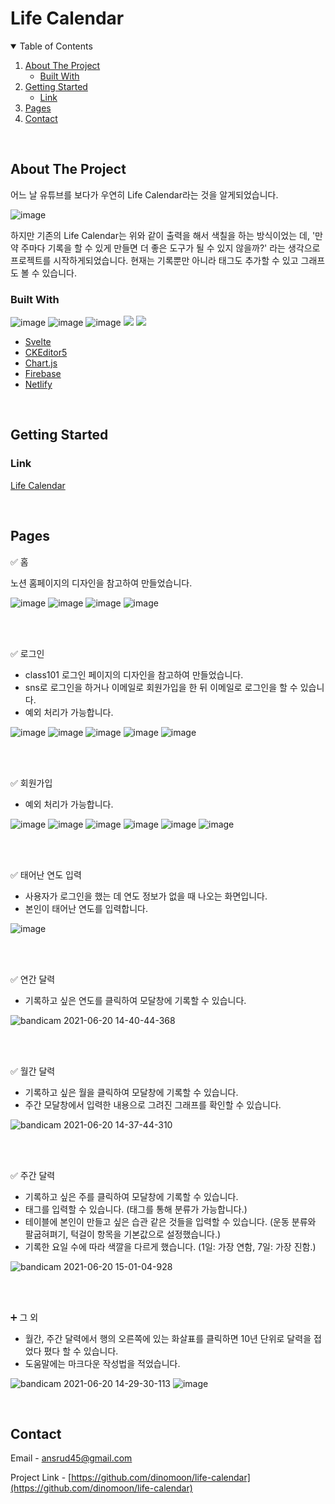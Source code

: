 # Life Calendar

<!-- TABLE OF CONTENTS -->
<details open="open">
  <summary>Table of Contents</summary>
  <ol>
    <li>
      <a href="#about-the-project">About The Project</a>
      <ul>
        <li><a href="#built-with">Built With</a></li>
      </ul>
    </li>
    <li>
      <a href="#getting-started">Getting Started</a>
      <ul>
        <li><a href="#link">Link</a></li>
      </ul>
    </li>
    <li><a href="#pages">Pages</a></li>
    <li><a href="#contact">Contact</a></li>
  </ol>
</details>

<!-- ABOUT THE PROJECT -->
<br>

## About The Project

어느 날 유튜브를 보다가 우연히 Life Calendar라는 것을 알게되었습니다.

![image](https://user-images.githubusercontent.com/42693257/122661310-df4b1600-d1c3-11eb-8e24-293406153799.png)

하지만 기존의 Life Calendar는 위와 같이 출력을 해서 색칠을 하는 방식이었는 데,
'만약 주마다 기록을 할 수 있게 만들면 더 좋은 도구가 될 수 있지 않을까?' 라는 생각으로 프로젝트를 시작하게되었습니다.
현재는 기록뿐만 아니라 태그도 추가할 수 있고 그래프도 볼 수 있습니다.

### Built With

![image](https://img.shields.io/badge/svelte-v3.38.2-orange)
![image](https://img.shields.io/badge/CKEditor5-v28.0.0-1D9860)
![image](https://img.shields.io/badge/Chart.js-v3.3.2-FF708E)
<img src="https://img.shields.io/badge/Firebase-FFCA2A?style=flat-square&logo=firebase&logoColor=white"/></a>
<img src="https://img.shields.io/badge/Netlify-4D9ABF?style=flat-square&logo=Netlify&logoColor=white"/></a>

- [Svelte](https://svelte.dev/)
- [CKEditor5](https://ckeditor.com/)
- [Chart.js](https://www.chartjs.org/)
- [Firebase](https://firebase.google.com/)
- [Netlify](https://www.netlify.com/)

<!-- GETTING STARTED -->

<br>

## Getting Started

### Link

[Life Calendar](https://life-calendar-mk.netlify.app/#/)

<!-- USAGE EXAMPLES -->

<br>

## Pages

✅ 홈

노션 홈페이지의 디자인을 참고하여 만들었습니다.

![image](https://user-images.githubusercontent.com/42693257/122662768-8d5cbd00-d1d0-11eb-8527-4d136b6a0a4e.png)
![image](https://user-images.githubusercontent.com/42693257/122662781-bbda9800-d1d0-11eb-98ba-2a6625eb18e8.png)
![image](https://user-images.githubusercontent.com/42693257/122662796-c85ef080-d1d0-11eb-95ad-70fda8585216.png)
![image](https://user-images.githubusercontent.com/42693257/122662800-d0b72b80-d1d0-11eb-934c-57e0342e1722.png)

<br>
<br>

✅ 로그인

- class101 로그인 페이지의 디자인을 참고하여 만들었습니다.
- sns로 로그인을 하거나 이메일로 회원가입을 한 뒤 이메일로 로그인을 할 수 있습니다.
- 예외 처리가 가능합니다.

![image](https://user-images.githubusercontent.com/42693257/120055835-8cbe8400-c073-11eb-98c0-f1654633710f.png)
![image](https://user-images.githubusercontent.com/42693257/122662811-ed536380-d1d0-11eb-94be-ceb001bc3c51.png)
![image](https://user-images.githubusercontent.com/42693257/122662823-f80df880-d1d0-11eb-9e6c-d9b06ab8d05a.png)
![image](https://user-images.githubusercontent.com/42693257/122662827-00feca00-d1d1-11eb-8ce6-6e3b5cba365f.png)
![image](https://user-images.githubusercontent.com/42693257/122662830-078d4180-d1d1-11eb-9f0f-a3aa5e2b6bb7.png)

<br>
<br>

✅ 회원가입

- 예외 처리가 가능합니다.

![image](https://user-images.githubusercontent.com/42693257/120055845-99db7300-c073-11eb-83f0-7aa9fe836042.png)
![image](https://user-images.githubusercontent.com/42693257/122662840-22f84c80-d1d1-11eb-8c2e-79fc7768ee43.png)
![image](https://user-images.githubusercontent.com/42693257/122662842-2986c400-d1d1-11eb-9570-d2f4bd8eb517.png)
![image](https://user-images.githubusercontent.com/42693257/122662844-2f7ca500-d1d1-11eb-8cf7-43ddb08544bd.png)
![image](https://user-images.githubusercontent.com/42693257/122662850-360b1c80-d1d1-11eb-901f-1062761a8139.png)
![image](https://user-images.githubusercontent.com/42693257/122662863-51762780-d1d1-11eb-81ed-db9fdbbc1e3a.png)

<br>
<br>

✅ 태어난 연도 입력

- 사용자가 로그인을 했는 데 연도 정보가 없을 때 나오는 화면입니다.
- 본인이 태어난 연도를 입력합니다.

![image](https://user-images.githubusercontent.com/42693257/120055864-bd062280-c073-11eb-8fa2-cc0bde098c7b.png)

<br>
<br>

✅ 연간 달력

- 기록하고 싶은 연도를 클릭하여 모달창에 기록할 수 있습니다.

![bandicam 2021-06-20 14-40-44-368](https://user-images.githubusercontent.com/42693257/122663468-a9169200-d1d5-11eb-8b2f-69052680d223.gif)

<br>
<br>

✅ 월간 달력

- 기록하고 싶은 월을 클릭하여 모달창에 기록할 수 있습니다.
- 주간 모달창에서 입력한 내용으로 그려진 그래프를 확인할 수 있습니다.

![bandicam 2021-06-20 14-37-44-310](https://user-images.githubusercontent.com/42693257/122663412-39080c00-d1d5-11eb-9e2f-7d344c759992.gif)

<br>
<br>

✅ 주간 달력

- 기록하고 싶은 주를 클릭하여 모달창에 기록할 수 있습니다.
- 태그를 입력할 수 있습니다. (태그를 통해 분류가 가능합니다.)
- 테이블에 본인이 만들고 싶은 습관 같은 것들을 입력할 수 있습니다. (운동 분류와 팔굽혀펴기, 턱걸이 항목을 기본값으로 설정했습니다.)
- 기록한 요일 수에 따라 색깔을 다르게 했습니다. (1일: 가장 연함, 7일: 가장 진함.)

![bandicam 2021-06-20 15-01-04-928](https://user-images.githubusercontent.com/42693257/122663871-8f2a7e80-d1d8-11eb-9a57-cf583e3046fd.gif)

<br>
<br>

➕ 그 외

- 월간, 주간 달력에서 행의 오른쪽에 있는 화살표를 클릭하면 10년 단위로 달력을 접었다 폈다 할 수 있습니다.
- 도움말에는 마크다운 작성법을 적었습니다.

![bandicam 2021-06-20 14-29-30-113](https://user-images.githubusercontent.com/42693257/122663285-3c4ec800-d1d4-11eb-92a6-37eb473561b2.gif)
![image](https://user-images.githubusercontent.com/42693257/122662881-6bb00580-d1d1-11eb-98ab-1b1e14dbdfb6.png)

<!-- CONTACT -->
<br>

## Contact

Email - ansrud45@gmail.com

Project Link - [https://github.com/dinomoon/life-calendar](https://github.com/dinomoon/life-calendar)

